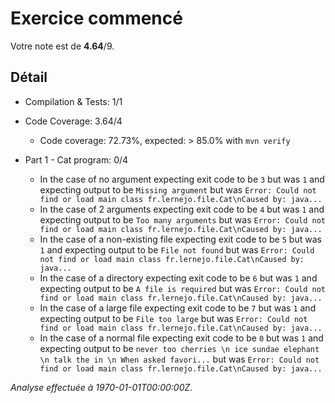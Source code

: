 # Exercice commencé
Votre note est de **4.64**/9.

## Détail
* Compilation & Tests: 1/1
* Code Coverage: 3.64/4
    * Code coverage: 72.73%, expected: > 85.0% with `mvn verify`

* Part 1 - Cat program: 0/4
    * In the case of no argument expecting exit code to be `3` but was `1` and expecting output to be `Missing argument` but was `Error: Could not find or load main class fr.lernejo.file.Cat\nCaused by: java...`
    * In the case of 2 arguments expecting exit code to be `4` but was `1` and expecting output to be `Too many arguments` but was `Error: Could not find or load main class fr.lernejo.file.Cat\nCaused by: java...`
    * In the case of a non-existing file expecting exit code to be `5` but was `1` and expecting output to be `File not found` but was `Error: Could not find or load main class fr.lernejo.file.Cat\nCaused by: java...`
    * In the case of a directory expecting exit code to be `6` but was `1` and expecting output to be `A file is required` but was `Error: Could not find or load main class fr.lernejo.file.Cat\nCaused by: java...`
    * In the case of a large file expecting exit code to be `7` but was `1` and expecting output to be `File too large` but was `Error: Could not find or load main class fr.lernejo.file.Cat\nCaused by: java...`
    * In the case of a normal file expecting exit code to be `0` but was `1` and expecting output to be `never too cherries \n ice sundae elephant \n talk the in \n When asked favori...` but was `Error: Could not find or load main class fr.lernejo.file.Cat\nCaused by: java...`

*Analyse effectuée à 1970-01-01T00:00:00Z.*
